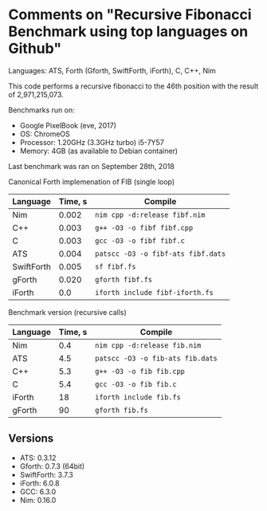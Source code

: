 # Comments on "Recursive Fibonacci Benchmark using top languages on Github"

Languages: ATS, Forth (Gforth, SwiftForth, iForth), C, C++, Nim

This code performs a recursive fibonacci to the 46th position with the result of 2,971,215,073.

Benchmarks run on:
 - Google PixelBook (eve, 2017)
 - OS: ChromeOS
 - Processor: 1.20GHz (3.3GHz turbo) i5-7Y57
 - Memory: 4GB (as available to Debian container)

Last benchmark was ran on September 28th, 2018

Canonical Forth implemenation of FIB (single loop)

| Language   | Time, s | Compile                            |
|------------|---------|------------------------------------|
| Nim        |  0.002  | `nim cpp -d:release fibf.nim`      |
| C++        |  0.003  | `g++ -O3 -o fibf fibf.cpp`         |
| C          |  0.003  | `gcc -O3 -o fibf fibf.c`           |
| ATS        |  0.004  | `patscc -O3 -o fibf-ats fibf.dats` |
| SwiftForth |  0.005  | `sf fibf.fs`                       |
| gForth     |  0.020  | `gforth fibf.fs`                   |
| iForth     |  0.0    | `iforth include fibf-iforth.fs`    |


Benchmark version (recursive calls)

| Language | Time, s | Compile                          |
|----------|---------|----------------------------------|
| Nim      |  0.4    | `nim cpp -d:release fib.nim`     |
| ATS      |  4.5    | `patscc -O3 -o fib-ats fib.dats` |
| C++      |  5.3    | `g++ -O3 -o fib fib.cpp`         |
| C        |  5.4    | `gcc -O3 -o fib fib.c`           |
| iForth   | 18      | `iforth include fib.fs`          |
| gForth   | 90      | `gforth fib.fs`                  |


## Versions

- ATS: 0.3.12
- Gforth: 0.7.3 (64bit)
- SwiftForth: 3.7.3
- iForth: 6.0.8
- GCC: 6.3.0
- Nim: 0.16.0
